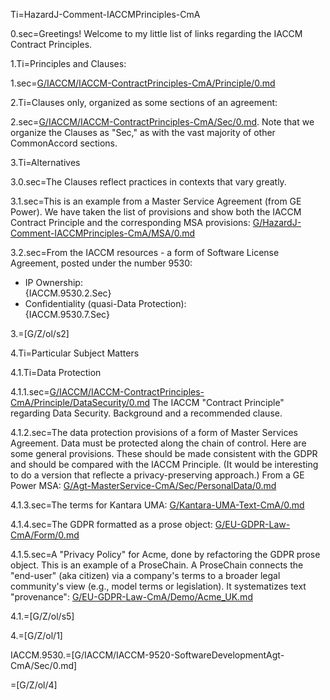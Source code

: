 Ti=HazardJ-Comment-IACCMPrinciples-CmA

0.sec=Greetings!  Welcome to my little list of links regarding the IACCM Contract Principles.

1.Ti=Principles and Clauses:

1.sec=<a href="index.php?action=doc&file=G/IACCM/IACCM-ContractPrinciples-CmA/Principle/0.md">G/IACCM/IACCM-ContractPrinciples-CmA/Principle/0.md</a>

2.Ti=Clauses only, organized as some sections of an agreement:

2.sec=<a href="index.php?action=doc&file=G/IACCM/IACCM-ContractPrinciples-CmA/Sec/0.md">G/IACCM/IACCM-ContractPrinciples-CmA/Sec/0.md</a>.  Note that we organize the Clauses as "Sec," as with the vast majority of other CommonAccord sections. 

3.Ti=Alternatives

3.0.sec=The Clauses reflect practices in contexts that vary greatly.

3.1.sec=This is an example from a Master Service Agreement (from GE Power).  We have taken the list of provisions and show both the IACCM Contract Principle and the corresponding MSA provisions: <a href="index.php?action=doc&file=G/HazardJ-Comment-IACCMPrinciples-CmA/MSA/0.md">G/HazardJ-Comment-IACCMPrinciples-CmA/MSA/0.md</a>

3.2.sec=From the IACCM resources - a form of Software License Agreement, posted under the number 9530:<ul><li>IP Ownership:<br> {IACCM.9530.2.Sec}<li>Confidentiality (quasi-Data Protection):<br> {IACCM.9530.7.Sec}</ul>

3.=[G/Z/ol/s2]

4.Ti=Particular Subject Matters

4.1.Ti=Data Protection

4.1.1.sec=<a href="index.php?action=doc&file=G/IACCM/IACCM-ContractPrinciples-CmA/Principle/DataSecurity/0.md">G/IACCM/IACCM-ContractPrinciples-CmA/Principle/DataSecurity/0.md</a> The IACCM "Contract Principle" regarding Data Security.  Background and a recommended clause. 

4.1.2.sec=The data protection provisions of a form of Master Services Agreement.  Data must be protected along the chain of control.  Here are some general provisions.  These should be made consistent with the GDPR and should be compared with the IACCM Principle.  (It would be interesting to do a version that reflecte a privacy-preserving approach.)  From a GE Power MSA: <a href="index.php?action=doc&file=G/Agt-MasterService-CmA/Sec/PersonalData/0.md">G/Agt-MasterService-CmA/Sec/PersonalData/0.md</a>

4.1.3.sec=The terms for Kantara UMA: <a href="index.php?action=doc&file=G/Kantara-UMA-Text-CmA/0.md">G/Kantara-UMA-Text-CmA/0.md</a>

4.1.4.sec=The GDPR formatted as a prose object: <a href="index.php?action=source&file=index.php?action=source&file=G/EU-GDPR-Law-CmA/Form/0.md">G/EU-GDPR-Law-CmA/Form/0.md</a>

4.1.5.sec=A "Privacy Policy" for Acme, done by refactoring the GDPR prose object.  This is an example of a ProseChain.  A ProseChain connects the "end-user" (aka citizen) via a company's terms to a broader legal community's view (e.g., model terms or legislation).  It systematizes text "provenance": <a href="index.php?action=doc&file=G/EU-GDPR-Law-CmA/Demo/Acme_UK.md">G/EU-GDPR-Law-CmA/Demo/Acme_UK.md</a>

4.1.=[G/Z/ol/s5]

4.=[G/Z/ol/1]

IACCM.9530.=[G/IACCM/IACCM-9520-SoftwareDevelopmentAgt-CmA/Sec/0.md]

=[G/Z/ol/4]